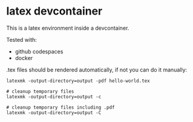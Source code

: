 # latex devcontainer

This is a latex environment inside a devcontainer.

Tested with:
- github codespaces
- docker

.tex files should be rendered automatically, if not you can do it manually:

``` shell
latexmk -output-directory=output -pdf hello-world.tex

# cleanup temporary files
latexmk -output-directory=output -c

# cleanup temporary files including .pdf
latexmk -output-directory=output -C
```
